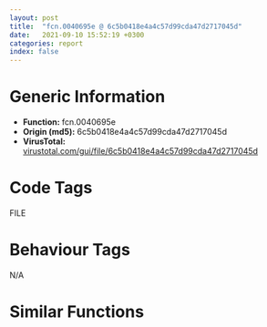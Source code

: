 ```yaml
---
layout: post
title:  "fcn.0040695e @ 6c5b0418e4a4c57d99cda47d2717045d"
date:   2021-09-10 15:52:19 +0300
categories: report
index: false
---
```


# Generic Information
- **Function:** fcn.0040695e
- **Origin (md5):** 6c5b0418e4a4c57d99cda47d2717045d
- **VirusTotal:** [virustotal.com/gui/file/6c5b0418e4a4c57d99cda47d2717045d][virustotal_ref]

# Code Tags
<span class="tag" id="FILE">FILE</span>


# Behaviour Tags
<span class="bhv-tag" id="na">N/A</span>

# Similar Functions
<script type="text/javascript" src="https://www.gstatic.com/charts/loader.js"></script>
<script type="text/javascript">

    google.charts.load('current', {'packages':['corechart']});
    google.charts.setOnLoadCallback(drawChart);

    function drawChart() {
    var data = new google.visualization.DataTable();
        data.addColumn('number', 'X');
        data.addColumn('number', 'Y');
        data.addColumn({type: 'string', role: 'tooltip', 'p': {'html': true}});
        data.addColumn({'type': 'string', 'role': 'style'});
        
        data.addRows([
    [48.683414459228516, -28.85120391845703, '<b><a href="/report/fcn.0040695e@6c5b0418e4a4c57d99cda47d2717045d">fcn.0040695e</a><br>@6c5b0418e4a4c57d99cda47d2717045d</b><br>push ebp<br>lea ebp, [esp-0xbc0]<br>sub esp, 0xc40<br>mov eax, dword[0x43720c]<br>xor eax, ebp<br>mov dword[ebp+0xbbc], eax<br>push ebx<br>push esi<br>push edi<br>xor edi, edi<br>mov esi, 0x206<br>push esi<br>lea eax, [ebp-0x72]<br>push edi<br>push eax<br>mov dword[ebp-0x78], ecx<br>xor ebx, ebx<br>mov dword[ebp-0x80], edi<br>mov dword[ebp-0x7c], edi<br>mov word[ebp-0x74], di<br>call fcn.00408570<br>push esi<br>lea eax, [ebp+0x39e]<br>push edi<br>push eax<br>mov word[ebp+0x39c], di<br>call fcn.00408570<br>push esi<br>lea eax, [ebp+0x7ae]<br>push edi<br>push eax<br>mov word[ebp+0x7ac], di<br>call fcn.00408570<br>push esi<br>lea eax, [ebp+0x196]<br>push edi<br>push eax<br>mov word[ebp+0x194], di<br>call fcn.00408570<br>push esi<br>lea eax, [ebp+0x9b6]<br>push edi<br>push eax<br>mov word[ebp+0x9b4], di<br>call fcn.00408570<br>push esi<br>lea eax, [ebp+0x5a6]<br>push edi<br>push eax<br>mov word[ebp+0x5a4], di<br>call fcn.00408570<br>add esp, 0x48<br>push edi<br>push 0x1a<br>lea eax, [ebp-0x74]<br>push eax<br>push edi<br>call dword[sym.imp.SHELL32.dll_SHGetSpecialFolderPathW]<br>lea eax, [ebp-0x74]<br>push eax<br>lea eax, [ebp+0x9b4]<br>push eax<br>call fcn.00408466<br>lea eax, [ebp+0x9b4]<br>push eax<br>call fcn.00407e49<br>lea eax, [ebp+0x9b4]<br>push 0x5c<br>push eax<br>call fcn.0040840c<br>add esp, 0x14<br>cmp eax, edi<br>je 0x406b67<br>mov word[eax], di<br>lea eax, [ebp+0x9b4]<br>push eax<br>lea eax, [ebp+0x39c]<br>push eax<br>call fcn.00408466<br>lea eax, [ebp+0x39c]<br>push str.Local<br>push eax<br>call fcn.0040843c<br>mov esi, dword[sym.imp.SHLWAPI.dll_PathFileExistsW]<br>add esp, 0x10<br>lea eax, [ebp+0x39c]<br>push eax<br>call esi<br>test eax, eax<br>je 0x406a8a<br>inc ebx<br>lea eax, [ebp+0x9b4]<br>push eax<br>lea eax, [ebp+0x7ac]<br>push eax<br>call fcn.00408466<br>lea eax, [ebp+0x7ac]<br>push str.LocalLow<br>push eax<br>call fcn.0040843c<br>add esp, 0x10<br>lea eax, [ebp+0x7ac]<br>push eax<br>call esi<br>test eax, eax<br>je 0x406ac5<br>mov dword[ebp-0x80], 1<br>lea eax, [ebp+0x9b4]<br>push eax<br>lea eax, [ebp+0x194]<br>push eax<br>call fcn.00408466<br>lea eax, [ebp+0x194]<br>push str.Roaming<br>push eax<br>call fcn.0040843c<br>add esp, 0x10<br>lea eax, [ebp+0x194]<br>push eax<br>call esi<br>test eax, eax<br>je 0x406b00<br>mov dword[ebp-0x7c], 1<br>cmp ebx, edi<br>je 0x406b67<br>cmp dword[ebp-0x80], edi<br>je 0x406b67<br>cmp dword[ebp-0x7c], edi<br>je 0x406b67<br>mov edi, dword[ebp-0x78]<br>mov ecx, edi<br>call fcn.004051f5<br>test eax, eax<br>je 0x406b67<br>push str.WanNengWBIME.users<br>lea eax, [ebp+0x7ac]<br>push eax<br>lea eax, [ebp+0x5a4]<br>push str._s__s_<br>push eax<br>call fcn.00408482<br>add esp, 0x10<br>lea eax, [ebp+0x5a4]<br>push eax<br>call esi<br>test eax, eax<br>jne 0x406b56<br>lea eax, [ebp+0x5a4]<br>push eax<br>call fcn.00406c92<br>pop ecx<br>lea eax, [ebp+0x5a4]<br>push eax<br>lea ecx, [edi+0x24]<br>call fcn.00401532<br>jmp 0x406b6f<br>mov ecx, dword[ebp-0x78]<br>call fcn.00406669<br>mov ecx, dword[ebp+0xbbc]<br>pop edi<br>pop esi<br>xor ecx, ebp<br>pop ebx<br>call fcn.004082f3<br>add ebp, 0xbc0<br>leave <br>ret <br><eoc> ', 'point { fill-color: #e0440e; }'],
[-21.64582633972168, -47.647254943847656, '<b><a href="/report/fcn.00404ea8@6c5b0418e4a4c57d99cda47d2717045d">fcn.00404ea8</a><br>@6c5b0418e4a4c57d99cda47d2717045d</b><br>push ebp<br>sub esp, 0xc78<br>lea ebp, [esp-4]<br>mov eax, dword[0x43720c]<br>xor eax, ebp<br>mov dword[ebp+0xc78], eax<br>push 4<br>mov eax, 0x42c856<br>call fcn.00408302<br>mov ebx, dword[ebp+0xc84]<br>xor edi, edi<br>push 0x3e6<br>lea eax, [ebp+0x72]<br>push edi<br>push eax<br>mov word[ebp+0x70], di<br>call fcn.00408570<br>mov esi, 0x206<br>push esi<br>lea eax, [ebp+0x45a]<br>push edi<br>push eax<br>mov word[ebp+0x458], di<br>call fcn.00408570<br>add esp, 0x18<br>cmp dword[ebx+0x18], 8<br>jb 0x404f0f<br>mov ebx, dword[ebx+4]<br>jmp 0x404f12<br>add ebx, 4<br>push str._untie<br>call fcn.00407e49<br>lea eax, [ebx+eax*2+2]<br>push eax<br>lea eax, [ebp+0x70]<br>push eax<br>call fcn.0040843c<br>mov ecx, dword[0x438dd4]<br>add esp, 0xc<br>lea eax, [ebp+0x458]<br>push eax<br>lea eax, [ebp+0x70]<br>push eax<br>call fcn.00401755<br>mov ecx, eax<br>call fcn.00401647<br>push esi<br>lea eax, [ebp+0xa72]<br>push edi<br>push eax<br>mov word[ebp+0xa70], di<br>call fcn.00408570<br>add esp, 0xc<br>lea eax, [ebp+0xa70]<br>push eax<br>push 0x104<br>call dword[sym.imp.KERNEL32.dll_GetTempPathW]<br>lea eax, [ebp+0x458]<br>push eax<br>lea eax, [ebp+0xa70]<br>push eax<br>call fcn.0040843c<br>push esi<br>lea eax, [ebp+0x662]<br>push edi<br>push eax<br>mov word[ebp+0x660], di<br>call fcn.00408570<br>push esi<br>lea eax, [ebp+0x86a]<br>push edi<br>push eax<br>mov word[ebp+0x868], di<br>call fcn.00408570<br>lea eax, [ebp+0x70]<br>push eax<br>lea eax, [ebp+0x660]<br>push eax<br>call fcn.00408466<br>lea eax, [ebp+0x660]<br>push eax<br>call fcn.00408fe1<br>lea eax, [ebp+0xa70]<br>push eax<br>lea eax, [ebp+0x868]<br>push eax<br>call fcn.00408466<br>lea eax, [ebp+0x868]<br>push eax<br>call fcn.00408fe1<br>lea eax, [ebp+0x868]<br>push eax<br>lea eax, [ebp+0x660]<br>push eax<br>call fcn.0040a457<br>mov esi, dword[sym.imp.KERNEL32.dll_DeleteFileW]<br>add esp, 0x40<br>test eax, eax<br>je 0x405026<br>lea eax, [ebp+0xa70]<br>push eax<br>call dword[sym.imp.SHLWAPI.dll_PathFileExistsW]<br>test eax, eax<br>je 0x405026<br>lea eax, [ebp+0xa70]<br>push eax<br>call esi<br>push edi<br>lea eax, [ebp+0xa70]<br>push eax<br>lea eax, [ebp+0x70]<br>push eax<br>call dword[sym.imp.KERNEL32.dll_CopyFileW]<br>lea ecx, [ebp]<br>call fcn.0040206f<br>lea eax, [ebp+0xa70]<br>push eax<br>push edi<br>lea ecx, [ebp]<br>mov dword[ebp-4], edi<br>call fcn.00404126<br>lea eax, [ebp+0xa70]<br>push eax<br>call esi<br>mov ecx, dword[0x438dd4]<br>call fcn.00401751<br>mov ecx, eax<br>call fcn.004054b9<br>mov esi, dword[sym.imp.KERNEL32.dll_WritePrivateProfileStringW]<br>push eax<br>mov ebx, 0x42d690<br>push ebx<br>push str.IsModifyCellDict<br>mov edi, str.SetModify<br>push edi<br>mov dword[ebp-0x10], eax<br>call esi<br>push dword[ebp-0x10]<br>push ebx<br>push str.IsModifyCellDict64<br>push edi<br>call esi<br>or dword[ebp-4], 0xffffffff<br>lea ecx, [ebp]<br>call fcn.004020a2<br>mov ecx, dword[ebp-0xc]<br>mov dword<br>pop ecx<br>pop edi<br>pop esi<br>pop ebx<br>mov ecx, dword[ebp+0xc78]<br>xor ecx, ebp<br>call fcn.004082f3<br>add ebp, 0xc7c<br>leave <br>ret <br><eoc> ', 'null'],
[52.53836441040039, 43.84395217895508, '<b><a href="/report/fcn.00406735@6c5b0418e4a4c57d99cda47d2717045d">fcn.00406735</a><br>@6c5b0418e4a4c57d99cda47d2717045d</b><br>push ebp<br>lea ebp, [esp-0xbc0]<br>sub esp, 0xc40<br>mov eax, dword[0x43720c]<br>xor eax, ebp<br>mov dword[ebp+0xbbc], eax<br>push ebx<br>push esi<br>push edi<br>xor edi, edi<br>mov esi, 0x206<br>push esi<br>lea eax, [ebp-0x72]<br>push edi<br>push eax<br>mov dword[ebp-0x78], ecx<br>xor ebx, ebx<br>mov dword[ebp-0x80], edi<br>mov dword[ebp-0x7c], edi<br>mov word[ebp-0x74], di<br>call fcn.00408570<br>push esi<br>lea eax, [ebp+0x39e]<br>push edi<br>push eax<br>mov word[ebp+0x39c], di<br>call fcn.00408570<br>push esi<br>lea eax, [ebp+0x7ae]<br>push edi<br>push eax<br>mov word[ebp+0x7ac], di<br>call fcn.00408570<br>push esi<br>lea eax, [ebp+0x196]<br>push edi<br>push eax<br>mov word[ebp+0x194], di<br>call fcn.00408570<br>push esi<br>lea eax, [ebp+0x9b6]<br>push edi<br>push eax<br>mov word[ebp+0x9b4], di<br>call fcn.00408570<br>push esi<br>lea eax, [ebp+0x5a6]<br>push edi<br>push eax<br>mov word[ebp+0x5a4], di<br>call fcn.00408570<br>add esp, 0x48<br>push edi<br>push 0x1a<br>lea eax, [ebp-0x74]<br>push eax<br>push edi<br>call dword[sym.imp.SHELL32.dll_SHGetSpecialFolderPathW]<br>lea eax, [ebp-0x74]<br>push eax<br>lea eax, [ebp+0x9b4]<br>push eax<br>call fcn.00408466<br>lea eax, [ebp+0x9b4]<br>push eax<br>call fcn.00407e49<br>lea eax, [ebp+0x9b4]<br>push 0x5c<br>push eax<br>call fcn.0040840c<br>add esp, 0x14<br>cmp eax, edi<br>je 0x40693e<br>mov word[eax], di<br>lea eax, [ebp+0x9b4]<br>push eax<br>lea eax, [ebp+0x39c]<br>push eax<br>call fcn.00408466<br>lea eax, [ebp+0x39c]<br>push str.Local<br>push eax<br>call fcn.0040843c<br>mov esi, dword[sym.imp.SHLWAPI.dll_PathFileExistsW]<br>add esp, 0x10<br>lea eax, [ebp+0x39c]<br>push eax<br>call esi<br>test eax, eax<br>je 0x406861<br>inc ebx<br>lea eax, [ebp+0x9b4]<br>push eax<br>lea eax, [ebp+0x7ac]<br>push eax<br>call fcn.00408466<br>lea eax, [ebp+0x7ac]<br>push str.LocalLow<br>push eax<br>call fcn.0040843c<br>add esp, 0x10<br>lea eax, [ebp+0x7ac]<br>push eax<br>call esi<br>test eax, eax<br>je 0x40689c<br>mov dword[ebp-0x80], 1<br>lea eax, [ebp+0x9b4]<br>push eax<br>lea eax, [ebp+0x194]<br>push eax<br>call fcn.00408466<br>lea eax, [ebp+0x194]<br>push str.Roaming<br>push eax<br>call fcn.0040843c<br>add esp, 0x10<br>lea eax, [ebp+0x194]<br>push eax<br>call esi<br>test eax, eax<br>je 0x4068d7<br>mov dword[ebp-0x7c], 1<br>cmp ebx, edi<br>je 0x40693e<br>cmp dword[ebp-0x80], edi<br>je 0x40693e<br>cmp dword[ebp-0x7c], edi<br>je 0x40693e<br>mov edi, dword[ebp-0x78]<br>mov ecx, edi<br>call fcn.004051f5<br>test eax, eax<br>je 0x40693e<br>push str.WanNengWBIME<br>lea eax, [ebp+0x7ac]<br>push eax<br>lea eax, [ebp+0x5a4]<br>push str._s__s_<br>push eax<br>call fcn.00408482<br>add esp, 0x10<br>lea eax, [ebp+0x5a4]<br>push eax<br>call esi<br>test eax, eax<br>jne 0x40692d<br>lea eax, [ebp+0x5a4]<br>push eax<br>call fcn.00406c92<br>pop ecx<br>lea eax, [ebp+0x5a4]<br>push eax<br>lea ecx, [edi+0x40]<br>call fcn.00401532<br>jmp 0x406946<br>mov ecx, dword[ebp-0x78]<br>call fcn.0040659d<br>mov ecx, dword[ebp+0xbbc]<br>pop edi<br>pop esi<br>xor ecx, ebp<br>pop ebx<br>call fcn.004082f3<br>add ebp, 0xbc0<br>leave <br>ret <br><eoc> ', 'null'],
[-61.252159118652344, 13.430668830871582, '<b><a href="/report/fcn.00405fe1@6c5b0418e4a4c57d99cda47d2717045d">fcn.00405fe1</a><br>@6c5b0418e4a4c57d99cda47d2717045d</b><br>push ebp<br>lea ebp, [esp-0xfd0]<br>mov eax, 0x1050<br>call fcn.004090e0<br>mov eax, dword[0x43720c]<br>xor eax, ebp<br>mov dword[ebp+0xfcc], eax<br>push ebx<br>push esi<br>push edi<br>mov esi, 0x206<br>xor ebx, ebx<br>push esi<br>lea eax, [ebp+0x7ae]<br>push ebx<br>push eax<br>mov dword[ebp-0x78], ecx<br>mov word[ebp+0x7ac], bx<br>call fcn.00408570<br>push esi<br>lea eax, [ebp+0x39e]<br>push ebx<br>push eax<br>mov word[ebp+0x39c], bx<br>call fcn.00408570<br>push esi<br>lea eax, [ebp+0x5a6]<br>push ebx<br>push eax<br>mov word[ebp+0x5a4], bx<br>call fcn.00408570<br>push esi<br>lea eax, [ebp+0x196]<br>push ebx<br>push eax<br>mov word[ebp+0x194], bx<br>call fcn.00408570<br>push esi<br>lea eax, [ebp+0xbbe]<br>push ebx<br>push eax<br>mov word[ebp+0xbbc], bx<br>call fcn.00408570<br>push esi<br>lea eax, [ebp+0xdc6]<br>push ebx<br>push eax<br>mov word[ebp+0xdc4], bx<br>call fcn.00408570<br>add esp, 0x48<br>push ebx<br>push 0x2b<br>lea eax, [ebp+0x7ac]<br>push eax<br>push ebx<br>call dword[sym.imp.SHELL32.dll_SHGetSpecialFolderPathW]<br>mov edi, 0x42d580<br>lea eax, [ebp+0x7ac]<br>push edi<br>push eax<br>call fcn.0040843c<br>lea eax, [ebp+0x7ac]<br>push str.WanNengWBInput<br>push eax<br>call fcn.0040843c<br>lea eax, [ebp+0x7ac]<br>push edi<br>push eax<br>call fcn.0040843c<br>lea eax, [ebp+0x7ac]<br>push str.WanNengWB<br>push eax<br>call fcn.0040843c<br>lea eax, [ebp+0x7ac]<br>push str..ini<br>push eax<br>call fcn.0040843c<br>add esp, 0x28<br>lea eax, [ebp+0x7ac]<br>push eax<br>push 0x104<br>lea eax, [ebp+0x39c]<br>push eax<br>push 0x42d2c8<br>push str.InstallPath<br>push str.Globals<br>call dword[sym.imp.KERNEL32.dll_GetPrivateProfileStringW]<br>lea eax, [ebp+0x39c]<br>push eax<br>lea eax, [ebp+0xbbc]<br>push eax<br>call fcn.00408466<br>lea eax, [ebp+0xbbc]<br>push eax<br>lea eax, [ebp+0xdc4]<br>push eax<br>call fcn.00408466<br>lea eax, [ebp+0xdc4]<br>push str.9.9.0.0417<br>push eax<br>call fcn.0040843c<br>lea eax, [ebp+0xdc4]<br>push edi<br>push eax<br>call fcn.0040843c<br>add esp, 0x20<br>lea eax, [ebp+0xdc4]<br>push eax<br>call dword[sym.imp.SHLWAPI.dll_PathFileExistsW]<br>test eax, eax<br>je 0x4061c5<br>push esi<br>lea eax, [ebp+0x9b6]<br>push ebx<br>push eax<br>mov word[ebp+0x9b4], bx<br>call fcn.00408570<br>lea eax, [ebp+0xdc4]<br>push eax<br>lea eax, [ebp+0x9b4]<br>push eax<br>call fcn.00408466<br>lea eax, [ebp+0x9b4]<br>push str.WnConfig.exe<br>push eax<br>call fcn.0040843c<br>add esp, 0x1c<br>lea eax, [ebp+0x9b4]<br>push eax<br>call dword[sym.imp.SHLWAPI.dll_PathFileExistsW]<br>test eax, eax<br>jne 0x406482<br>push esi<br>lea eax, [ebp-0x72]<br>push ebx<br>push eax<br>mov word[ebp-0x74], bx<br>call fcn.00408570<br>lea eax, [ebp-0x74]<br>push str.SOFTWARE<br>push eax<br>call fcn.00408466<br>lea eax, [ebp-0x74]<br>push str.WanNengWBInput<br>push eax<br>call fcn.0040843c<br>add esp, 0x1c<br>lea eax, [ebp-0x7c]<br>push eax<br>push 0x20019<br>push ebx<br>lea eax, [ebp-0x74]<br>push eax<br>push 0x80000002<br>call dword[sym.imp.ADVAPI32.dll_RegOpenKeyExW]<br>test eax, eax<br>jne 0x406323<br>lea eax, [ebp-0x80]<br>push eax<br>lea eax, [ebp+0x194]<br>push eax<br>push ebx<br>push ebx<br>push str.InstallPath<br>push dword[ebp-0x7c]<br>mov dword[ebp-0x80], 0x104<br>call dword[sym.imp.ADVAPI32.dll_RegQueryValueExW]<br>test eax, eax<br>jne 0x406323<br>lea eax, [ebp+0x194]<br>push eax<br>lea eax, [ebp+0xbbc]<br>push eax<br>call fcn.00408466<br>lea eax, [ebp+0xbbc]<br>push eax<br>lea eax, [ebp+0xdc4]<br>push eax<br>call fcn.00408466<br>lea eax, [ebp+0xdc4]<br>push str.9.9.0.0417<br>push eax<br>call fcn.0040843c<br>lea eax, [ebp+0xdc4]<br>push edi<br>push eax<br>call fcn.0040843c<br>add esp, 0x20<br>lea eax, [ebp+0xdc4]<br>push eax<br>call dword[sym.imp.SHLWAPI.dll_PathFileExistsW]<br>test eax, eax<br>je 0x406323<br>push esi<br>lea eax, [ebp+0x9b6]<br>push ebx<br>push eax<br>mov word[ebp+0x9b4], bx<br>call fcn.00408570<br>lea eax, [ebp+0xdc4]<br>push eax<br>lea eax, [ebp+0x9b4]<br>push eax<br>call fcn.00408466<br>lea eax, [ebp+0x9b4]<br>push str.WnConfig.exe<br>push eax<br>call fcn.0040843c<br>add esp, 0x1c<br>lea eax, [ebp+0x9b4]<br>push eax<br>call dword[sym.imp.SHLWAPI.dll_PathFileExistsW]<br>test eax, eax<br>je 0x406323<br>push dword[ebp-0x7c]<br>call dword[sym.imp.ADVAPI32.dll_RegCloseKey]<br>mov esi, dword[ebp-0x78]<br>lea eax, [ebp+0xbbc]<br>push eax<br>lea ecx, [esi+0x94]<br>call fcn.00401532<br>lea eax, [ebp+0xdc4]<br>push eax<br>lea ecx, [esi+0xb0]<br>call fcn.00401532<br>mov ecx, esi<br>call fcn.004054cd<br>jmp 0x4064a9<br>push dword[ebp-0x7c]<br>call dword[sym.imp.ADVAPI32.dll_RegCloseKey]<br>push ebx<br>push 0x26<br>lea eax, [ebp+0x5a4]<br>push eax<br>push ebx<br>call dword[sym.imp.SHELL32.dll_SHGetSpecialFolderPathW]<br>lea eax, [ebp+0x5a4]<br>push edi<br>push eax<br>call fcn.0040843c<br>lea eax, [ebp+0x5a4]<br>push str.WanNengWBInput<br>push eax<br>call fcn.0040843c<br>lea eax, [ebp+0x5a4]<br>push edi<br>push eax<br>call fcn.0040843c<br>lea eax, [ebp+0x5a4]<br>push eax<br>lea eax, [ebp+0xbbc]<br>push eax<br>call fcn.00408466<br>lea eax, [ebp+0xbbc]<br>push eax<br>lea eax, [ebp+0xdc4]<br>push eax<br>call fcn.00408466<br>lea eax, [ebp+0xdc4]<br>push str.9.9.0.0417<br>push eax<br>call fcn.0040843c<br>lea eax, [ebp+0xdc4]<br>push edi<br>push eax<br>call fcn.0040843c<br>add esp, 0x38<br>lea eax, [ebp+0xdc4]<br>push eax<br>call dword[sym.imp.SHLWAPI.dll_PathFileExistsW]<br>test eax, eax<br>je 0x40640d<br>push esi<br>lea eax, [ebp+0x9b6]<br>push ebx<br>push eax<br>mov word[ebp+0x9b4], bx<br>call fcn.00408570<br>lea eax, [ebp+0xdc4]<br>push eax<br>lea eax, [ebp+0x9b4]<br>push eax<br>call fcn.00408466<br>lea eax, [ebp+0x9b4]<br>push str.WnConfig.exe<br>push eax<br>call fcn.0040843c<br>add esp, 0x1c<br>lea eax, [ebp+0x9b4]<br>push eax<br>call dword[sym.imp.SHLWAPI.dll_PathFileExistsW]<br>test eax, eax<br>jne 0x406482<br>mov esi, dword[sym.imp.SHLWAPI.dll_PathFileExistsW]<br>lea eax, [ebp+0x39c]<br>push eax<br>call esi<br>test eax, eax<br>je 0x406428<br>lea eax, [ebp+0x39c]<br>jmp 0x406441<br>lea eax, [ebp+0x194]<br>push eax<br>call esi<br>test eax, eax<br>lea eax, [ebp+0x194]<br>jne 0x406441<br>lea eax, [ebp+0x5a4]<br>push eax<br>lea eax, [ebp+0xbbc]<br>push eax<br>call fcn.00408466<br>lea eax, [ebp+0xbbc]<br>push eax<br>lea eax, [ebp+0xdc4]<br>push eax<br>call fcn.00408466<br>lea eax, [ebp+0xdc4]<br>push str.9.9.0.0417<br>push eax<br>call fcn.0040843c<br>lea eax, [ebp+0xdc4]<br>push edi<br>push eax<br>call fcn.0040843c<br>add esp, 0x20<br>mov esi, dword[ebp-0x78]<br>lea eax, [ebp+0xbbc]<br>push eax<br>lea ecx, [esi+0x94]<br>call fcn.00401532<br>lea eax, [ebp+0xdc4]<br>push eax<br>lea ecx, [esi+0xb0]<br>call fcn.00401532<br>mov ecx, dword[ebp+0xfcc]<br>pop edi<br>pop esi<br>xor ecx, ebp<br>pop ebx<br>call fcn.004082f3<br>add ebp, 0xfd0<br>leave <br>ret <br><eoc> ', 'null'],
[0.5836175680160522, 10.14958381652832, '<b><a href="/report/fcn.00404c89@6c5b0418e4a4c57d99cda47d2717045d">fcn.00404c89</a><br>@6c5b0418e4a4c57d99cda47d2717045d</b><br>push ebp<br>sub esp, 0xc78<br>lea ebp, [esp-4]<br>mov eax, dword[0x43720c]<br>xor eax, ebp<br>mov dword[ebp+0xc78], eax<br>push 4<br>mov eax, 0x42c856<br>call fcn.00408302<br>mov ebx, dword[ebp+0xc84]<br>xor edi, edi<br>push 0x3e6<br>lea eax, [ebp+0x72]<br>push edi<br>push eax<br>mov word[ebp+0x70], di<br>call fcn.00408570<br>mov esi, 0x206<br>push esi<br>lea eax, [ebp+0x45a]<br>push edi<br>push eax<br>mov word[ebp+0x458], di<br>call fcn.00408570<br>add esp, 0x18<br>cmp dword[ebx+0x18], 8<br>jb 0x404cf0<br>mov ebx, dword[ebx+4]<br>jmp 0x404cf3<br>add ebx, 4<br>push 0x42d694<br>call fcn.00407e49<br>lea eax, [ebx+eax*2+2]<br>push eax<br>lea eax, [ebp+0x70]<br>push eax<br>call fcn.0040843c<br>mov ecx, dword[0x438dd4]<br>add esp, 0xc<br>lea eax, [ebp+0x458]<br>push eax<br>lea eax, [ebp+0x70]<br>push eax<br>call fcn.00401755<br>mov ecx, eax<br>call fcn.00401647<br>push esi<br>lea eax, [ebp+0xa72]<br>push edi<br>push eax<br>mov word[ebp+0xa70], di<br>call fcn.00408570<br>add esp, 0xc<br>lea eax, [ebp+0xa70]<br>push eax<br>push 0x104<br>call dword[sym.imp.KERNEL32.dll_GetTempPathW]<br>lea eax, [ebp+0x458]<br>push eax<br>lea eax, [ebp+0xa70]<br>push eax<br>call fcn.0040843c<br>push esi<br>lea eax, [ebp+0x662]<br>push edi<br>push eax<br>mov word[ebp+0x660], di<br>call fcn.00408570<br>push esi<br>lea eax, [ebp+0x86a]<br>push edi<br>push eax<br>mov word[ebp+0x868], di<br>call fcn.00408570<br>lea eax, [ebp+0x70]<br>push eax<br>lea eax, [ebp+0x660]<br>push eax<br>call fcn.00408466<br>lea eax, [ebp+0x660]<br>push eax<br>call fcn.00408fe1<br>lea eax, [ebp+0xa70]<br>push eax<br>lea eax, [ebp+0x868]<br>push eax<br>call fcn.00408466<br>lea eax, [ebp+0x868]<br>push eax<br>call fcn.00408fe1<br>lea eax, [ebp+0x868]<br>push eax<br>lea eax, [ebp+0x660]<br>push eax<br>call fcn.0040a457<br>mov esi, dword[sym.imp.KERNEL32.dll_DeleteFileW]<br>add esp, 0x40<br>test eax, eax<br>je 0x404e07<br>lea eax, [ebp+0xa70]<br>push eax<br>call dword[sym.imp.SHLWAPI.dll_PathFileExistsW]<br>test eax, eax<br>je 0x404e07<br>lea eax, [ebp+0xa70]<br>push eax<br>call esi<br>push edi<br>lea eax, [ebp+0xa70]<br>push eax<br>lea eax, [ebp+0x70]<br>push eax<br>call dword[sym.imp.KERNEL32.dll_CopyFileW]<br>lea ecx, [ebp]<br>call fcn.0040206f<br>lea eax, [ebp+0xa70]<br>push eax<br>push 1<br>lea ecx, [ebp]<br>mov dword[ebp-4], edi<br>call fcn.00404126<br>lea eax, [ebp+0xa70]<br>push eax<br>call esi<br>mov ecx, dword[0x438dd4]<br>call fcn.00401751<br>mov ecx, eax<br>call fcn.004054b9<br>mov esi, dword[sym.imp.KERNEL32.dll_WritePrivateProfileStringW]<br>push eax<br>mov ebx, 0x42d690<br>push ebx<br>push str.IsModifyCellDict<br>mov edi, str.SetModify<br>push edi<br>mov dword[ebp-0x10], eax<br>call esi<br>push dword[ebp-0x10]<br>push ebx<br>push str.IsModifyCellDict64<br>push edi<br>call esi<br>or dword[ebp-4], 0xffffffff<br>lea ecx, [ebp]<br>call fcn.004020a2<br>mov ecx, dword[ebp-0xc]<br>mov dword<br>pop ecx<br>pop edi<br>pop esi<br>pop ebx<br>mov ecx, dword[ebp+0xc78]<br>xor ecx, ebp<br>call fcn.004082f3<br>add ebp, 0xc7c<br>leave <br>ret <br><eoc> ', 'null'],
[-15.405837059020996, 69.97319030761719, '<b><a href="/report/fcn.00403eb9@1123b7aa5760238fe93045e585b8234c">fcn.00403eb9</a><br>@1123b7aa5760238fe93045e585b8234c</b><br>mov eax, 0x42c4d3<br>call fcn.004174bc<br>sub esp, 0x390<br>push ebx<br>push esi<br>push edi<br>push 0x40<br>pop ecx<br>xor eax, eax<br>xor ebx, ebx<br>mov byte[ebp-0x298], bl<br>lea edi, [ebp-0x297]<br>rep stosd<br>stosw word<br>push 0x5388c0<br>stosb byte<br>lea eax, [ebp-0x298]<br>push str._sCompsVer.inf<br>push eax<br>call fcn.00416f98<br>add esp, 0xc<br>push 0x40<br>pop ecx<br>xor eax, eax<br>mov byte[ebp-0x194], bl<br>lea edi, [ebp-0x193]<br>rep stosd<br>stosw word<br>stosb byte<br>lea eax, [ebp-0x298]<br>push eax<br>push 0x104<br>lea eax, [ebp-0x194]<br>push eax<br>push str.Component<br>call dword[sym.imp.KERNEL32.dll_GetPrivateProfileSectionA]<br>lea eax, [ebp-0x194]<br>push eax<br>lea ecx, [ebp-0x74]<br>call fcn.0040188b<br>push 1<br>push ebx<br>lea eax, [ebp-0x10]<br>push eax<br>lea ecx, [ebp-0x74]<br>mov dword[ebp-4], ebx<br>mov byte[ebp-0x10], 0x3d<br>call fcn.004027aa<br>cmp eax, 0xffffffff<br>je 0x4040bf<br>mov byte[ebp+eax-0x194], bl<br>lea eax, [ebp-0x194]<br>push eax<br>lea ecx, [ebp-0x74]<br>call fcn.0040186e<br>mov eax, dword[ebp-0x60]<br>dec eax<br>push eax<br>push 1<br>lea eax, [ebp-0x38]<br>push eax<br>lea ecx, [ebp-0x74]<br>call fcn.00403e09<br>cmp dword[ebp-0x20], 0x10<br>mov esi, dword[ebp-0x34]<br>mov byte[ebp-4], 1<br>mov edi, esi<br>jae 0x403f9c<br>lea edi, [ebp-0x34]<br>mov esi, edi<br>lea eax, [ebp-0x18]<br>push eax<br>lea ecx, [ebp-0x38]<br>call fcn.00402be2<br>push 0x418170<br>push edi<br>push dword[eax]<br>lea eax, [ebp-0x3c]<br>push esi<br>push eax<br>call fcn.00402cfd<br>add esp, 0x14<br>push 0x40<br>pop ecx<br>xor eax, eax<br>mov byte[ebp-0x39c], bl<br>lea edi, [ebp-0x39b]<br>rep stosd<br>stosw word<br>stosb byte<br>lea eax, [ebp-0x14]<br>push eax<br>push 0x20019<br>push ebx<br>push str.CLSID_{CAA2D3B1-4BB5-4a45-A17A-122773379D99}<br>push 0x80000000<br>mov dword[ebp-0x1c], 0x400<br>call dword[sym.imp.ADVAPI32.dll_RegOpenKeyExA]<br>test eax, eax<br>jne 0x4040b4<br>lea eax, [ebp-0x1c]<br>push eax<br>lea eax, [ebp-0x39c]<br>push eax<br>lea eax, [ebp-0x18]<br>push eax<br>push ebx<br>push str.ForbidInstall<br>push dword[ebp-0x14]<br>mov dword[ebp-0x18], ebx<br>call dword[sym.imp.ADVAPI32.dll_RegQueryValueExA]<br>cmp eax, ebx<br>jne 0x4040b4<br>lea eax, [ebp-0x39c]<br>push eax<br>lea ecx, [ebp-0x90]<br>call fcn.0040188b<br>push ebx<br>lea ecx, [ebp-0x58]<br>mov dword[ebp-0x40], 0xf<br>call fcn.0040154f<br>lea eax, [ebp-0x58]<br>push eax<br>lea esi, [ebp-0x90]<br>mov byte[ebp-4], 3<br>call fcn.00403e47<br>pop ecx<br>push ebx<br>lea eax, [ebp-0x38]<br>push eax<br>lea ecx, [ebp-0x58]<br>call fcn.00402bfe<br>test eax, eax<br>jl 0x40409b<br>push dword[ebp-0x14]<br>call dword[sym.imp.ADVAPI32.dll_RegCloseKey]<br>xor esi, esi<br>push ebx<br>inc esi<br>push esi<br>lea ecx, [ebp-0x58]<br>call fcn.0040156b<br>push ebx<br>push esi<br>lea ecx, [ebp-0x90]<br>call fcn.0040156b<br>push ebx<br>push esi<br>lea ecx, [ebp-0x38]<br>call fcn.0040156b<br>jmp 0x4040c1<br>push ebx<br>push 1<br>lea ecx, [ebp-0x58]<br>call fcn.0040156b<br>push ebx<br>push 1<br>lea ecx, [ebp-0x90]<br>call fcn.0040156b<br>push ebx<br>lea ecx, [ebp-0x38]<br>push 1<br>call fcn.0040156b<br>xor esi, esi<br>push ebx<br>push 1<br>lea ecx, [ebp-0x74]<br>call fcn.0040156b<br>mov ecx, dword[ebp-0xc]<br>pop edi<br>mov eax, esi<br>pop esi<br>pop ebx<br>mov dword<br>leave <br>ret <br><eoc> ', 'null'],

        ]);

    var options = {
        title: 'Similarity Plot',
        legend: 'none',
        colors: ['#dedbd9', '#e6693e', '#ec8f6e', '#f3b49f', '#f6c7b6'],
        tooltip: {isHtml: true, trigger: 'both'},
        explorer: {
        actions: ["dragToZoom", "rightClickToReset"],
        },
        chartArea: {
        width: '80%',
        height: '80%'
        },
        width: '100%',
        height: '100%'
    };

    var chart = new google.visualization.ScatterChart(document.getElementById('chart_div'));

    chart.draw(data, options);
    }
    
</script>


<div id="chart_div" style="width: 100%px; height: 100%;"></div>

# Disassembled Code
{% highlight nasm %}

push ebp
lea ebp, [esp-0xbc0]
sub esp, 0xc40
mov eax, dword[0x43720c]
xor eax, ebp
mov dword[ebp+0xbbc], eax
push ebx
push esi
push edi
xor edi, edi
mov esi, 0x206
push esi
lea eax, [ebp-0x72]
push edi
push eax
mov dword[ebp-0x78], ecx
xor ebx, ebx
mov dword[ebp-0x80], edi
mov dword[ebp-0x7c], edi
mov word[ebp-0x74], di
call fcn.00408570
push esi
lea eax, [ebp+0x39e]
push edi
push eax
mov word[ebp+0x39c], di
call fcn.00408570
push esi
lea eax, [ebp+0x7ae]
push edi
push eax
mov word[ebp+0x7ac], di
call fcn.00408570
push esi
lea eax, [ebp+0x196]
push edi
push eax
mov word[ebp+0x194], di
call fcn.00408570
push esi
lea eax, [ebp+0x9b6]
push edi
push eax
mov word[ebp+0x9b4], di
call fcn.00408570
push esi
lea eax, [ebp+0x5a6]
push edi
push eax
mov word[ebp+0x5a4], di
call fcn.00408570
add esp, 0x48
push edi
push 0x1a
lea eax, [ebp-0x74]
push eax
push edi
call dword[sym.imp.SHELL32.dll_SHGetSpecialFolderPathW]
lea eax, [ebp-0x74]
push eax
lea eax, [ebp+0x9b4]
push eax
call fcn.00408466
lea eax, [ebp+0x9b4]
push eax
call fcn.00407e49
lea eax, [ebp+0x9b4]
push 0x5c
push eax
call fcn.0040840c
add esp, 0x14
cmp eax, edi
je 0x406b67
mov word[eax], di
lea eax, [ebp+0x9b4]
push eax
lea eax, [ebp+0x39c]
push eax
call fcn.00408466
lea eax, [ebp+0x39c]
push str.Local
push eax
call fcn.0040843c
mov esi, dword[sym.imp.SHLWAPI.dll_PathFileExistsW]
add esp, 0x10
lea eax, [ebp+0x39c]
push eax
call esi
test eax, eax
je 0x406a8a
inc ebx
lea eax, [ebp+0x9b4]
push eax
lea eax, [ebp+0x7ac]
push eax
call fcn.00408466
lea eax, [ebp+0x7ac]
push str.LocalLow
push eax
call fcn.0040843c
add esp, 0x10
lea eax, [ebp+0x7ac]
push eax
call esi
test eax, eax
je 0x406ac5
mov dword[ebp-0x80], 1
lea eax, [ebp+0x9b4]
push eax
lea eax, [ebp+0x194]
push eax
call fcn.00408466
lea eax, [ebp+0x194]
push str.Roaming
push eax
call fcn.0040843c
add esp, 0x10
lea eax, [ebp+0x194]
push eax
call esi
test eax, eax
je 0x406b00
mov dword[ebp-0x7c], 1
cmp ebx, edi
je 0x406b67
cmp dword[ebp-0x80], edi
je 0x406b67
cmp dword[ebp-0x7c], edi
je 0x406b67
mov edi, dword[ebp-0x78]
mov ecx, edi
call fcn.004051f5
test eax, eax
je 0x406b67
push str.WanNengWBIME.users
lea eax, [ebp+0x7ac]
push eax
lea eax, [ebp+0x5a4]
push str._s__s_
push eax
call fcn.00408482
add esp, 0x10
lea eax, [ebp+0x5a4]
push eax
call esi
test eax, eax
jne 0x406b56
lea eax, [ebp+0x5a4]
push eax
call fcn.00406c92
pop ecx
lea eax, [ebp+0x5a4]
push eax
lea ecx, [edi+0x24]
call fcn.00401532
jmp 0x406b6f
mov ecx, dword[ebp-0x78]
call fcn.00406669
mov ecx, dword[ebp+0xbbc]
pop edi
pop esi
xor ecx, ebp
pop ebx
call fcn.004082f3
add ebp, 0xbc0
leave
ret

{% endhighlight %}

[virustotal_ref]: https://www.virustotal.com/gui/file/6c5b0418e4a4c57d99cda47d2717045d
